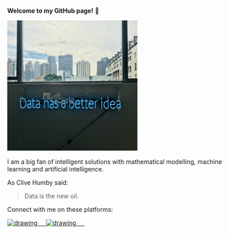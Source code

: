 **Welcome to my GitHub page!** :wave:

<img src="https://raw.githubusercontent.com/DanielWeller/DanielWeller/main/data.jpg" width="300px" height="300px">

I am a big fan of intelligent solutions with mathematical modelling, machine learning and artificial intelligence.

As Clive Humby said:

> Data is the new oil.

Connect with me on these platforms:

<a href="https://www.linkedin.com/in/danielweller24/?locale=en_US"><img src="https://res.cloudinary.com/importdata/image/upload/v1595012354/linkedin_t9qiwy.png" alt="drawing" width="100"/> &nbsp;&nbsp;&nbsp;&nbsp;<a href="https://stackoverflow.com/users/15207535/daniel-weller?tab=profile"><img src="https://miro.medium.com/max/1200/0*UEtwA2ask7vQYW06.png" alt="drawing" width="100"/> &nbsp;&nbsp;&nbsp;&nbsp;
